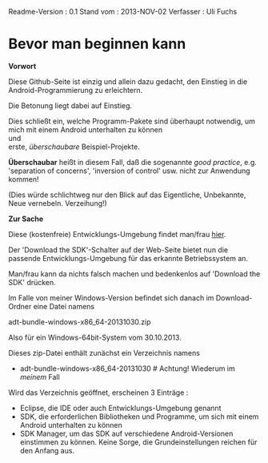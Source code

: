 Readme-Version : 0.1
Stand vom      : 2013-NOV-02
Verfasser      : Uli Fuchs

Bevor man beginnen kann
=======================

**Vorwort**

Diese Github-Seite ist einzig und allein dazu gedacht, den Einstieg in die Android-Programmierung zu erleichtern.

Die Betonung liegt dabei auf Einstieg.

Dies schließt ein, welche Programm-Pakete sind überhaupt notwendig, um mich mit einem Android unterhalten zu können  
und   
erste, *überschaubare* Beispiel-Projekte.

**Überschaubar** heißt in diesem Fall, daß die sogenannte *good practice*, e.g. 'separation of concerns', 'inversion of control' usw. nicht zur Anwendung kommen!

(Dies würde schlichtweg nur den Blick auf das Eigentliche, Unbekannte, Neue vernebeln. Verzeihung!)

**Zur Sache**

Diese (kostenfreie) Entwicklungs-Umgebung findet man/frau [hier](http://developer.android.com/sdk/index.html).  

Der 'Download the SDK'-Schalter auf der Web-Seite bietet nun die passende Entwicklungs-Umgebung für das erkannte Betriebssystem an.  

Man/frau kann da nichts falsch machen und bedenkenlos auf 'Download the SDK' drücken.

Im Falle von meiner Windows-Version befindet sich danach im Download-Ordner eine Datei namens 

  adt-bundle-windows-x86_64-20131030.zip

Also für ein Windows-64bit-System vom 30.10.2013.

Dieses zip-Datei enthält zunächst ein Verzeichnis namens

- adt-bundle-windows-x86_64-20131030 # Achtung! Wiederum im _meinem_ Fall

Wird das Verzeichnis geöffnet, erscheinen 3 Einträge :
- Eclipse, die IDE oder auch Entwicklungs-Umgebung genannt
- SDK, die erforderlichen Bibliotheken und Programme, um sich mit einem Android unterhalten zu können
- SDK Manager, um das SDK auf verschiedene Android-Versionen einstimmen zu können. Keine Sorge, die Grundeinstellungen reichen für den Anfang aus.


  
